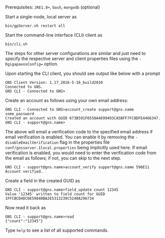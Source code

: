 Prerequisites: `JRE1.8+`, `bash`, `mongodb` (optional)

Start a single-node, local server as
```
bin/gpServer.sh restart all
```

Start the command-line interface (CLI) client as 
```
bin/cli.sh
```

The steps for other server configurations are similar and just need to specify the respective server and client properties files using the `-DgigapaxosConfig=` option.

Upon starting the CLI client, you should see output like below with a prompt
```
GNS Client Version: 1.17_2016-5-16_build2010
Connected to GNS.
GNS CLI - Connected to GNS>
```

Create an account as follows using your own email address:
```
GNS CLI - Connected to GNS>account_create support@gns.name some_password
Created an account with GUID 673B591F0558A4699493CA5BFF7FC8DFE4466347.
GNS CLI - support@gns.name>
```

The above will email a verification code to the specified email address if email verification is enabled. You can enable it by removing the `-disableEmailVerification` flag in the properties file `conf/gnsserver.1local.properties` being implicitly used here. If email verification is enabled, you would need to enter the verification code from the email as follows; if not, you can skip to the next step.
```
GNS CLI - support@gns.name>account_verify support@gns.name 596E11
Account verified.
```
 
Create a field in the created GUID as
```
GNS CLI - support@gns.name>field_update count 12345
Value '12345' written to field count for GUID 1FFCBCD4DC0E59840BA2E5313239C5240A296734
```

Now read it back as
```
GNS CLI - support@gns.name>read
{"count":"12345"}
```

Type `help` to see a list of all supported commands.